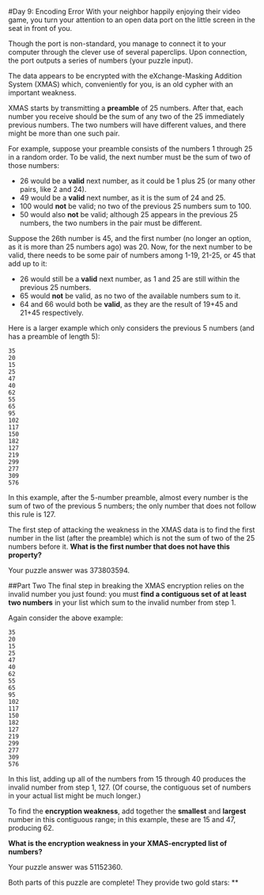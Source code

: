 #Day 9: Encoding Error
With your neighbor happily enjoying their video game, you turn your attention to an open data port on the little screen 
in the seat in front of you.

Though the port is non-standard, you manage to connect it to your computer through the clever use of several paperclips. 
Upon connection, the port outputs a series of numbers (your puzzle input).

The data appears to be encrypted with the eXchange-Masking Addition System (XMAS) which, conveniently for you, is an old 
cypher with an important weakness.

XMAS starts by transmitting a **preamble** of 25 numbers. After that, each number you receive should be the sum of any 
two of the 25 immediately previous numbers. The two numbers will have different values, and there might be more than 
one such pair.

For example, suppose your preamble consists of the numbers 1 through 25 in a random order. To be valid, the next number 
must be the sum of two of those numbers:

* 26 would be a **valid** next number, as it could be 1 plus 25 (or many other pairs, like 2 and 24).
* 49 would be a **valid** next number, as it is the sum of 24 and 25.
* 100 would **not** be valid; no two of the previous 25 numbers sum to 100.
* 50 would also **not** be valid; although 25 appears in the previous 25 numbers, the two numbers in the pair must be 
different.

Suppose the 26th number is 45, and the first number (no longer an option, as it is more than 25 numbers ago) was 20. 
Now, for the next number to be valid, there needs to be some pair of numbers among 1-19, 21-25, or 45 that add up to it:

* 26 would still be a **valid** next number, as 1 and 25 are still within the previous 25 numbers.
* 65 would **not** be valid, as no two of the available numbers sum to it.
* 64 and 66 would both be **valid**, as they are the result of 19+45 and 21+45 respectively.

Here is a larger example which only considers the previous 5 numbers (and has a preamble of length 5):
```
35
20
15
25
47
40
62
55
65
95
102
117
150
182
127
219
299
277
309
576
```
In this example, after the 5-number preamble, almost every number is the sum of two of the previous 5 numbers; the only 
number that does not follow this rule is 127.

The first step of attacking the weakness in the XMAS data is to find the first number in the list (after the preamble) 
which is not the sum of two of the 25 numbers before it. **What is the first number that does not have this property?**

Your puzzle answer was 373803594.

##Part Two
The final step in breaking the XMAS encryption relies on the invalid number you just found: you must **find a 
contiguous set of at least two numbers** in your list which sum to the invalid number from step 1.

Again consider the above example:
```
35
20
15
25
47
40
62
55
65
95
102
117
150
182
127
219
299
277
309
576
```
In this list, adding up all of the numbers from 15 through 40 produces the invalid number from step 1, 127. (Of course, 
the contiguous set of numbers in your actual list might be much longer.)

To find the **encryption weakness**, add together the **smallest** and **largest** number in this contiguous range; in this 
example, these are 15 and 47, producing 62.

**What is the encryption weakness in your XMAS-encrypted list of numbers?**

Your puzzle answer was 51152360.

Both parts of this puzzle are complete! They provide two gold stars: **
